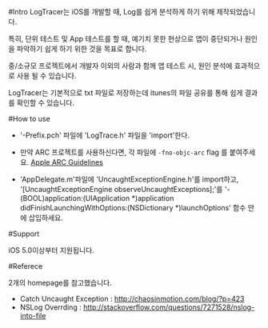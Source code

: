 #Intro
LogTracer는 iOS를 개발할 때, Log를 쉽게 분석하게 하기 위해 제작되었습니다. 

특히, 단위 테스트 및 App 테스트를 할 때, 예기치 못한 현상으로 앱이 중단되거나 원인을 파악하기 쉽게 하기 위한 것을 목표로 합니다.

중/소규모 프로젝트에서 개발자 이외의 사람과 함께 앱 테스트 시, 원인 분석에 효과적으로 사용 될 수 있습니다.

LogTracer는 기본적으로 txt 파일로 저장하는데 itunes의 파일 공유를 통해 쉽게 결과를 확인할 수 있습니다.

#How to use

- '<project-name>-Prefix.pch' 파일에 'LogTrace.h' 파일을 'import'한다.

- 만약 ARC 프로젝트를 사용하신다면, 각 파일에 `-fno-objc-arc` flag 를 붙여주세요. [Apple ARC Guidelines](http://developer.apple.com/library/mac/#releasenotes/ObjectiveC/RN-TransitioningToARC/Introduction/Introduction.html)

- 'AppDelegate.m'파일에 'UncaughtExceptionEngine.h'를 import하고, '[UncaughtExceptionEngine observeUncaughtExceptions];'를 '- (BOOL)application:(UIApplication *)application didFinishLaunchingWithOptions:(NSDictionary *)launchOptions' 함수 안에 삽입하세요.

#Support

iOS 5.0이상부터 지원됩니다.

#Referece

2개의 homepage를 참고했습니다.

- Catch Uncaught Exception : http://chaosinmotion.com/blog/?p=423
- NSLog Overrding : http://stackoverflow.com/questions/7271528/nslog-into-file
